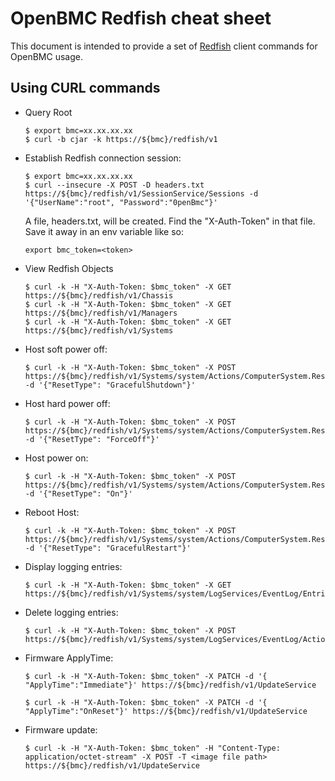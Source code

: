 # OpenBMC Redfish cheat sheet

This document is intended to provide a set of [Redfish][1] client
commands for OpenBMC usage.

## Using CURL commands
* Query Root
   ```
   $ export bmc=xx.xx.xx.xx
   $ curl -b cjar -k https://${bmc}/redfish/v1
   ```

* Establish Redfish connection session:
    ```
   $ export bmc=xx.xx.xx.xx
   $ curl --insecure -X POST -D headers.txt https://${bmc}/redfish/v1/SessionService/Sessions -d '{"UserName":"root", "Password":"0penBmc"}'
    ```
    A file, headers.txt, will be created. Find the "X-Auth-Token"
    in that file. Save it away in an env variable like so:
    ```
    export bmc_token=<token>
    ```

* View Redfish Objects
    ```
    $ curl -k -H "X-Auth-Token: $bmc_token" -X GET https://${bmc}/redfish/v1/Chassis
    $ curl -k -H "X-Auth-Token: $bmc_token" -X GET https://${bmc}/redfish/v1/Managers
    $ curl -k -H "X-Auth-Token: $bmc_token" -X GET https://${bmc}/redfish/v1/Systems
    ```

* Host soft power off:
    ```
    $ curl -k -H "X-Auth-Token: $bmc_token" -X POST https://${bmc}/redfish/v1/Systems/system/Actions/ComputerSystem.Reset -d '{"ResetType": "GracefulShutdown"}'
    ```

* Host hard power off:
    ```
    $ curl -k -H "X-Auth-Token: $bmc_token" -X POST https://${bmc}/redfish/v1/Systems/system/Actions/ComputerSystem.Reset -d '{"ResetType": "ForceOff"}'
    ```

* Host power on:
    ```
    $ curl -k -H "X-Auth-Token: $bmc_token" -X POST https://${bmc}/redfish/v1/Systems/system/Actions/ComputerSystem.Reset -d '{"ResetType": "On"}'
    ```

* Reboot Host:
    ```
    $ curl -k -H "X-Auth-Token: $bmc_token" -X POST https://${bmc}/redfish/v1/Systems/system/Actions/ComputerSystem.Reset -d '{"ResetType": "GracefulRestart"}'
    ```

* Display logging entries:
    ```
    $ curl -k -H "X-Auth-Token: $bmc_token" -X GET https://${bmc}/redfish/v1/Systems/system/LogServices/EventLog/Entries
    ```

* Delete logging entries:
    ```
    $ curl -k -H "X-Auth-Token: $bmc_token" -X POST https://${bmc}/redfish/v1/Systems/system/LogServices/EventLog/Actions/LogService.Reset
    ```

* Firmware ApplyTime:
    ```
    $ curl -k -H "X-Auth-Token: $bmc_token" -X PATCH -d '{ "ApplyTime":"Immediate"}' https://${bmc}/redfish/v1/UpdateService
    ```

    ```
    $ curl -k -H "X-Auth-Token: $bmc_token" -X PATCH -d '{ "ApplyTime":"OnReset"}' https://${bmc}/redfish/v1/UpdateService
    ```

* Firmware update:
    ```
    $ curl -k -H "X-Auth-Token: $bmc_token" -H "Content-Type: application/octet-stream" -X POST -T <image file path> https://${bmc}/redfish/v1/UpdateService
    ```

[1]: https://www.dmtf.org/standards/redfish
